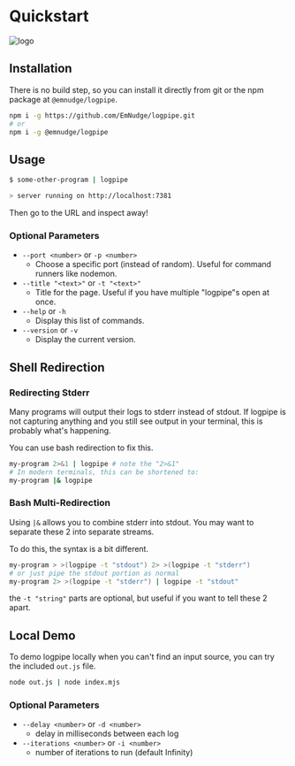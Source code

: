 # Quickstart

![logo](/logo.png)

## Installation

There is no build step, so you can install it directly from git or the npm package at `@emnudge/logpipe`.

```sh
npm i -g https://github.com/EmNudge/logpipe.git
# or
npm i -g @emnudge/logpipe
```

## Usage

```sh
$ some-other-program | logpipe

> server running on http://localhost:7381
```

Then go to the URL and inspect away!

### Optional Parameters

- `--port <number>` or `-p <number>`
   - Choose a specific port (instead of random). Useful for command runners like nodemon.
- `--title "<text>"` or `-t "<text>"`
  - Title for the page. Useful if you have multiple "logpipe"s open at once.
- `--help` or `-h`
  - Display this list of commands.
- `--version` or `-v`
  - Display the current version.

## Shell Redirection

### Redirecting Stderr

Many programs will output their logs to stderr instead of stdout. If logpipe is not capturing anything and you still see output in your terminal, this is probably what's happening.

You can use bash redirection to fix this.

```sh
my-program 2>&1 | logpipe # note the "2>&1"
# In modern terminals, this can be shortened to:
my-program |& logpipe
```

### Bash Multi-Redirection

Using `|&` allows you to combine stderr into stdout. You may want to separate these 2 into separate streams.

To do this, the syntax is a bit different. 

```sh
my-program > >(logpipe -t "stdout") 2> >(logpipe -t "stderr")
# or just pipe the stdout portion as normal
my-program 2> >(logpipe -t "stderr") | logpipe -t "stdout"
```

the `-t "string"` parts are optional, but useful if you want to tell these 2 apart.

## Local Demo

To demo logpipe locally when you can't find an input source, you can try the included `out.js` file.

```sh
node out.js | node index.mjs
```

### Optional Parameters

- `--delay <number>` or `-d <number>`
  - delay in milliseconds between each log
- `--iterations <number>` or `-i <number>`
  - number of iterations to run (default Infinity)


